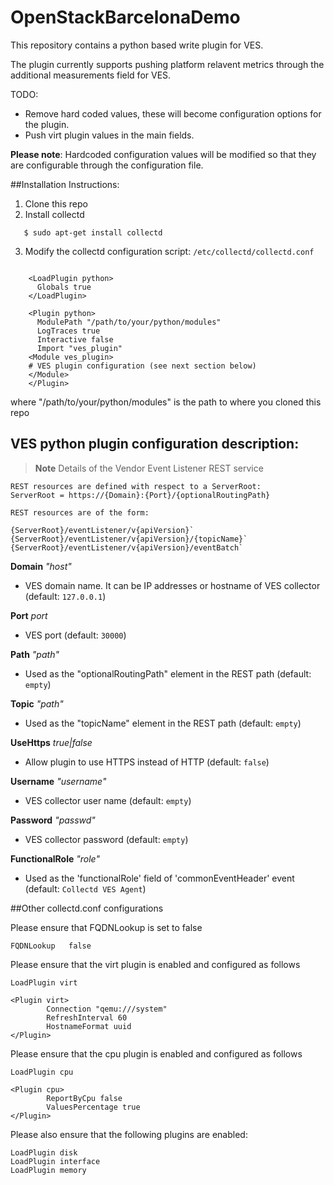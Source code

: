 # OpenStackBarcelonaDemo
This repository contains a python based write plugin for VES.

The plugin currently supports pushing platform relavent metrics through the additional measurements field for VES.

TODO:
* Remove hard coded values, these will become configuration options for the plugin.
* Push virt plugin values in the main fields.

**Please note**: Hardcoded configuration values will be modified so that they are configurable through the configuration file.

##Installation Instructions:
1. Clone this repo
2. Install collectd
```
   $ sudo apt-get install collectd
```
3. Modify the collectd configuration script: `/etc/collectd/collectd.conf`
```

    <LoadPlugin python>
      Globals true
    </LoadPlugin>

    <Plugin python>
      ModulePath "/path/to/your/python/modules"
      LogTraces true
      Interactive false
      Import "ves_plugin"
    <Module ves_plugin>
    # VES plugin configuration (see next section below)
    </Module>
    </Plugin>
```
where "/path/to/your/python/modules" is the path to where you cloned this repo

## VES python plugin configuration description:

> **Note** Details of the Vendor Event Listener REST service

```
REST resources are defined with respect to a ServerRoot:
ServerRoot = https://{Domain}:{Port}/{optionalRoutingPath}

REST resources are of the form:

{ServerRoot}/eventListener/v{apiVersion}`
{ServerRoot}/eventListener/v{apiVersion}/{topicName}`
{ServerRoot}/eventListener/v{apiVersion}/eventBatch`
```

**Domain** *"host"*
+ VES domain name. It can be IP addresses or hostname of VES collector (default: `127.0.0.1`)

**Port** *port*
+ VES port (default: `30000`)

**Path** *"path"*
+ Used as the "optionalRoutingPath" element in the REST path (default: `empty`)

**Topic** *"path"*
+ Used as the "topicName" element in the REST  path (default: `empty`)

**UseHttps** *true|false*
+ Allow plugin to use HTTPS instead of HTTP (default: `false`)

**Username** *"username"*
+ VES collector user name (default: `empty`)

**Password** *"passwd"*
+ VES collector password (default: `empty`)

**FunctionalRole** *"role"*
+ Used as the 'functionalRole' field of 'commonEventHeader' event (default: `Collectd VES Agent`)


##Other collectd.conf configurations

Please ensure that FQDNLookup is set to false
```
FQDNLookup   false
```

Please ensure that the virt plugin is enabled and configured as follows
```
LoadPlugin virt

<Plugin virt>
        Connection "qemu:///system"
        RefreshInterval 60
        HostnameFormat uuid
</Plugin>
```

Please ensure that the cpu plugin is enabled and configured as follows
```
LoadPlugin cpu

<Plugin cpu>
        ReportByCpu false
        ValuesPercentage true
</Plugin>
```
Please also ensure that the following plugins are enabled:
```
LoadPlugin disk
LoadPlugin interface
LoadPlugin memory
```
